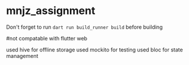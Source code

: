 # mnjz_assignment
Don't forget to run ```dart run build_runner build``` before building

#not compatable with flutter web

used hive for offline storage
used mockito for testing 
used bloc for state management

